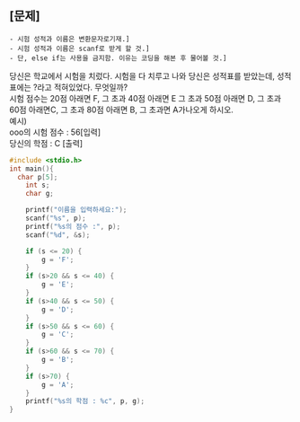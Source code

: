 ## [문제]
	- 시험 성적과 이름은 변환문자로기재.]
	- 시험 성적과 이름은 scanf로 받게 할 것.]
	- 단, else if는 사용을 금지함. 이유는 코딩을 해본 후 물어볼 것.]

당신은 학교에서 시험을 치렀다. 시험을 다 치루고 나와 당신은 성적표를 받았는데, 성적표에는 ?라고 적혀있었다. 무엇일까?    
시험 점수는 20점 아래면 F, 그 초과 40점 아래면 E 그 초과 50점 아래면 D, 그 초과 60점 아래면C, 그 초과 80점 아래면 B, 그 초과면 A가나오게 하시오.   
예시)   
ooo의 시험 점수 : 56[입력]   
당신의 학점 : C [출력]   

```c
#include <stdio.h>
int main(){
  char p[5];
	int s;
	char g;

	printf("이름을 입력하세요:");
	scanf("%s", p);
	printf("%s의 점수 :", p);
	scanf("%d", &s);

	if (s <= 20) {
		g = 'F';
	}
	if (s>20 && s <= 40) {
		g = 'E';
	}
	if (s>40 && s <= 50) {
		g = 'D';
	}
	if (s>50 && s <= 60) {
		g = 'C';
	}
	if (s>60 && s <= 70) {
		g = 'B';
	}
	if (s>70) {
		g = 'A';
	}
	printf("%s의 학점 : %c", p, g);
}
```
